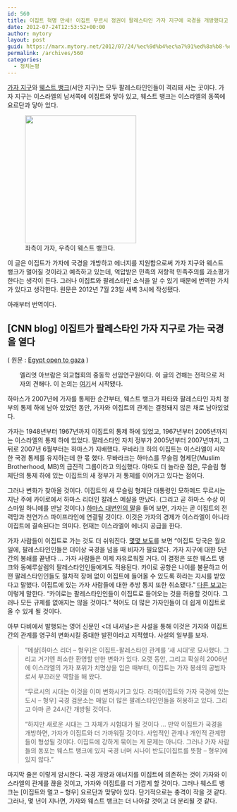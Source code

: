 ```yaml
---
id: 560
title: 이집트 혁명 만세! 이집트 무르시 정권이 팔레스타인 가자 지구에 국경을 개방했다고 한다
date: 2012-07-24T12:53:52+00:00
author: mytory
layout: post
guid: https://marx.mytory.net/2012/07/24/%ec%9d%b4%ec%a7%91%ed%8a%b8-%ed%98%81%eb%aa%85-%eb%a7%8c%ec%84%b8-%ec%9d%b4%ec%a7%91%ed%8a%b8-%eb%ac%b4%eb%a5%b4%ec%8b%9c-%ec%a0%95%ea%b6%8c%ec%9d%b4-%ed%8c%94%eb%a0%88%ec%8a%a4%ed%83%80%ec%9d%b8/
permalink: /archives/560
categories:
  - 정치논평
---
```

<a href="https://maps.google.com/maps?q=%EA%B0%80%EC%9E%90%EC%A7%80%EA%B5%AC&hl=ko&ie=UTF8&view=map&ftid=0x14fd844104b258a9:0x7e8955cbe285984e&ftt=44&geocode=FTRv3gEd2oILAg&split=0&sll=31.410246,34.388693&sspn=0.381111,0.357185&hq=&hnear=Gaza+Strip&t=m&z=11&vpsrc=0&iwloc=A" target="_blank" class="tx-link">가자 지구</a>와 <a href="https://maps.google.com/maps?f=q&source=s_q&hl=ko&geocode=&q=West+Bank,+Nablus,+Israel&aq=0&oq=west+bank&sll=31.354676,34.308826&sspn=0.337161,0.617294&vpsrc=6&ie=UTF8&hq=&hnear=Nablus&ll=32.049989,35.595703&spn=2.676941,4.938354&t=m&z=8&iwloc=A" target="_blank" class="tx-link">웨스트 뱅크</a>(서안 지구)는 모두 팔레스타인인들이 격리돼 사는 곳이다. 가자 지구는 이스라엘의 남서쪽에 이집트와 닿아 있고, 웨스트 뱅크는 이스라엘의 동쪽에 요르단과 닿아 있다.&nbsp;

<p style="text-align: center; clear: none; float: none; ">
  <figure style="width: 252px" class="wp-caption aligncenter"><img src="https://marx.mytory.net/wp-content/uploads/1/cfile27.uf.152C4144500E9A2305B957.png" width="252" height="290" filename="팔레스타인.png" filemime="image/jpeg" /><figcaption class="wp-caption-text">좌측이 가자, 우측이 웨스트 뱅크다.</figcaption></figure>
</p>

이 글은 이집트가 가자에 국경을 개방하고 에너지를 지원함으로써 가자 지구와 웨스트 뱅크가 멀어질 것이라고 예측하고 있는데, 억압받은 민족의 저항적 민족주의를 과소평가한다는 생각이 든다. 그러나 이집트와 팔레스타인 소식을 알 수 있기 때문에 번역한 가치가 있다고 생각한다. 원문은 2012년 7월 23일 새벽 3시에 작성됐다.

아래부터 번역이다.

## ‎[CNN blog] 이집트가 팔레스타인 가자 지구로 가는 국경을 열다

( 원문 : <a href="http://globalpublicsquare.blogs.cnn.com/2012/07/23/egypt-opens-to-gaza/" target="_blank" class="tx-link">Egypt open to gaza</a>&nbsp;)

<p style="margin-left: 2em; ">
  엘리엇 아브람은 외교협회의 중동학 선임연구원이다. 이 글의 견해는 전적으로 저자의 견해다. 이 논의는 <a href="http://blogs.cfr.org/abrams/2012/07/23/egypt-opens-to-gaza/?cid=oth_partner_site-cnn_gps" target="_blank" class="tx-link">여기</a>서 시작됐다.
</p>

하마스가 2007년에 가자를 통제한 순간부터, 웨스트 뱅크가 파타와 팔레스타인 자치 정부의 통제 하에 남아 있었던 동안, 가자와 이집트의 관계는 결정돼지 않은 채로 남아있었다.

가자는 1948년부터 1967년까지 이집트의 통제 하에 있었고, 1967년부터 2005년까지는 이스라엘의 통제 하에 있었다. 팔레스타인 자치 정부가 2005년부터 2007년까지, 그 뒤로 2007년 6월부터는 하마스가 지배했다.&nbsp;무바라크 하의 이집트는 이스라엘이 시작한 국경 통제를 유지하는데 한 몫 했다.&nbsp;무바라크는 하마스를 무슬림 형제단(Muslim Brotherhood, MB)의 급진적 그룹이라고 의심했다. 아마도 더 놀라운 점은, 무슬림 형제단의 통제 하에 있는 이집트의 새 정부가 저 통제를 이어가고 있다는 점이다.

그러나 변화가 찾아올 것이다. 이집트의 새 무슬림 형제단 대통령인 모하메드 무르시는 지난 주에 카이로에서 하마스 리더인 칼레스 메샬을 만났다. (그리고 곧 하마스 수상 이스마일 하니예를 만날 것이다.) <a href="http://www.timesofisrael.com/gaza-soon-to-get-it-electricity-and-gas-from-egypt-hamas-official-says/" target="_blank" class="tx-link">하마스 대변인의 말</a>을 들어 보면, 가자는 곧 이집트의 전력망과 천연가스 파이프라인에 연결될 것이다. 이것은 가자의 경제가 이스라엘이 아니라 이집트에 결속된다는 의미다. 현재는 이스라엘이 에너지 공급을 한다.

가자 사람들이 이집트로 가는 것도 더 쉬워진다. <a href="http://www.maannews.net/eng/ViewDetails.aspx?ID=506881" target="_blank" class="tx-link">몇몇 보도</a>를 보면 “이집트 당국은 월요일에, 팔레스타인인들은 더이상 국경을 넘을 때 비자가 필요없다. 가자 지구에 대한 5년 간의 봉쇄를 끝낸다 &#8230; 가자 사람들은 이제 자유로워질 거다. 이 결정은 또한 웨스트 뱅크와 동예루살렘의 팔레스타인인들에게도 적용된다. 카이로 공항은 나이를 불문하고 어떤 팔레스타인인들도 절차적 장애 없이 이집트에 들어올 수 있도록 하라는 지시를 받았다고 말했다. 이집트에 있는 가자 사람들에 대한 추방 통지 또한 취소됐다.” <a href="http://english.ahram.org.eg/NewsContent/1/64/48492/Egypt/Politics-/No-major-change-for-Palestinians-in-Gaza-entering-.aspx" target="_blank" class="tx-link">다른 보고</a>는 이렇게 말한다. “카이로는 팔레스타인인들이 이집트로 들어오는 것을 허용할 것이다. 그러나 모든 규제를 없애지는 않을 것이다.” 적어도 더 많은 가자인들이 더 쉽게 이집트로 올 수 있게 될 것이다.

아부 다비에서 발행되는 영어 신문인 &lt;더 내셔널&gt;은 사설을 통해 이것은 가자와 이집트 간의 관계를 영구히 변화시킬 중대한 발전이라고 지적했다. 사설의 일부를 보자.

<blockquote class="tx-quote-tistory">
  <p>
    “메샬[하마스 리더 &#8211; 형우]은 이집트-팔레스타인 관계를 ‘새 시대’로 묘사했다. 그리고 거기엔 최소한 환영할 만한 변화가 있다. 오랫 동안, 그리고 확실히 2006년에 이스라엘의 가자 포위가 치명상을 입은 때부터, 이집트는 가자 봉쇄의 공범자로서 부끄러운 역할을 해 왔다.
  </p>
  
  <p>
    “무르시의 시대는 이것을 이미 변화시키고 있다. 라파[이집트와 가자 국경에 있는 도시 &#8211; 형우] 국경 검문소는 매일 더 많은 팔레스타인인들을 허용하고 있다. 그리고 아마 곧 24시간 개방될 것이다.
  </p>
  
  <p>
    “하지만 새로운 시대는 그 자체가 시험대가 될 것이다 &#8230; 만약 이집트가 국경을 개방하면, 가자가 이집트와 더 가까워질 것이다. 사업적인 관계나 개인적 관계망들이 형성될 것이다. 이집트에 강하게 묶이는 게 문제는 아니다. 그러나 가자 사람들의 동포는 웨스트 뱅크에 있지 국경 너머 시나이 반도[이집트를 뜻함 &#8211; 형우]에 있지 않다.”
  </p>
</blockquote>

마지막 줄은 이렇게 암시한다. 국경 개방과 에너지를 이집트에 의존하는 것이 가자와 이스라엘의 관계를 끊을 것이고, 가자와 이집트를 더 가깝게 할 것이다. 그러나 웨스트 뱅크는 [이집트와 멀고 &#8211; 형우] 요르단과 맞닿아 있다. 단기적으로는 충격이 작을 것 같다. 그러나, 몇 년이 지나면, 가자와 웨스트 뱅크는 더 나아갈 것이고 더 분리될 것 같다.
